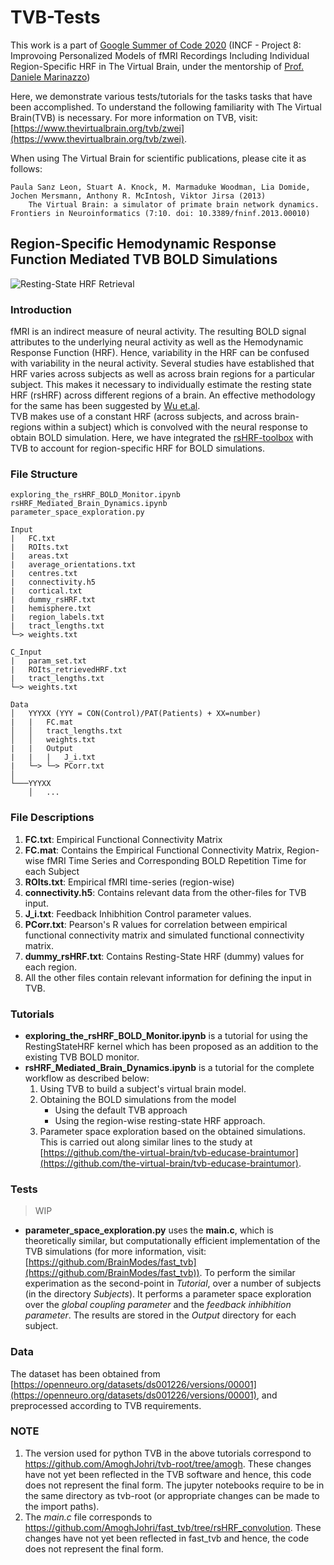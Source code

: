 # TVB-Tests

 This work is a part of [Google Summer of Code 2020](https://www.incf.org/activities/gsoc) (INCF - Project 8: Improvoing Personalized Models of fMRI Recordings Including Individual Region-Specific HRF in The Virtual Brain, under the mentorship of [Prof. Daniele Marinazzo](https://users.ugent.be/~dmarinaz/))

Here, we demonstrate various tests/tutorials for the tasks tasks that have been accomplished. To understand the following familiarity with The Virtual Brain(TVB) is necessary. For more information on TVB, visit: [https://www.thevirtualbrain.org/tvb/zwei](https://www.thevirtualbrain.org/tvb/zwei).

When using The Virtual Brain for scientific publications, please cite it as follows:  
<pre><code>Paula Sanz Leon, Stuart A. Knock, M. Marmaduke Woodman, Lia Domide,
Jochen Mersmann, Anthony R. McIntosh, Viktor Jirsa (2013)
    The Virtual Brain: a simulator of primate brain network dynamics.
Frontiers in Neuroinformatics (7:10. doi: 10.3389/fninf.2013.00010)</code></pre>

## Region-Specific Hemodynamic Response Function Mediated TVB BOLD Simulations

![Resting-State HRF Retrieval](https://raw.githubusercontent.com/compneuro-da/rsHRF/master/docs/BOLD_HRF.png)

### Introduction
fMRI is an indirect measure of neural activity. The resulting BOLD signal attributes to the underlying neural activity as well as the Hemodynamic Response Function (HRF). Hence, variability in the HRF can be confused with variability in the neural activity. Several studies have established that HRF varies across subjects as well as across brain regions for a particular subject. This makes it necessary to individually estimate the resting state HRF (rsHRF) across different regions of a brain. An effective methodology for the same has been suggested by [Wu et.al](10.1016/j.media.2013.01.003 "Link To Paper"). <br>
TVB makes use of a constant HRF (across subjects, and across brain-regions within a subject) which is convolved with the neural response to obtain BOLD simulation. Here, we have integrated the [rsHRF-toolbox](https://www.nitrc.org/projects/rshrf) with TVB to account for region-specific HRF for BOLD simulations.

### File Structure
```
exploring_the_rsHRF_BOLD_Monitor.ipynb
rsHRF_Mediated_Brain_Dynamics.ipynb
parameter_space_exploration.py

Input
|   FC.txt
|   ROIts.txt
|   areas.txt
|   average_orientations.txt
|   centres.txt
|   connectivity.h5
|   cortical.txt
|   dummy_rsHRF.txt
|   hemisphere.txt
|   region_labels.txt
|   tract_lengths.txt
└─> weights.txt

C_Input
|   param_set.txt
|   ROIts_retrievedHRF.txt
|   tract_lengths.txt
└─> weights.txt

Data
│   YYYXX (YYY = CON(Control)/PAT(Patients) + XX=number)
|   |   FC.mat
│   │   tract_lengths.txt
│   │   weights.txt
|   |   Output
|   |   |   J_i.txt
|   └─> └─> PCorr.txt
│   
└───YYYXX 
    │   ...
```

### File Descriptions

1. **FC.txt**: Empirical Functional Connectivity Matrix
2. **FC.mat**: Contains the Empirical Functional Connectivity Matrix, Region-wise fMRI Time Series and Corresponding BOLD Repetition Time for each Subject
3. **ROIts.txt**: Empirical fMRI time-series (region-wise)
4. **connectivity.h5**: Contains relevant data from the other-files for TVB input.
5. **J_i.txt**: Feedback Inhibhition Control parameter values.
6. **PCorr.txt**: Pearson's R values for correlation between empirical functional connectivity matrix and simulated functional connectivity matrix.
7. **dummy_rsHRF.txt**: Contains Resting-State HRF (dummy) values for each region.
8. All the other files contain relevant information for defining the input in TVB.

### Tutorials
* **exploring_the_rsHRF_BOLD_Monitor.ipynb** is a tutorial for using the RestingStateHRF kernel which has been proposed as an addition to the existing TVB BOLD monitor.
* **rsHRF_Mediated_Brain_Dynamics.ipynb** is a tutorial for the complete workflow as described below:
    1. Using TVB to build a subject's virtual brain model.
    2. Obtaining the BOLD simulations from the model
        * Using the default TVB approach
        * Using the region-wise resting-state HRF approach.
    3. Parameter space exploration based on the obtained simulations.
<br> This is carried out along similar lines to the study at [https://github.com/the-virtual-brain/tvb-educase-braintumor](https://github.com/the-virtual-brain/tvb-educase-braintumor).

### Tests
> WIP
* **parameter_space_exploration.py** uses the **main.c**, which is theoretically similar, but computationally efficient implementation of the TVB simulations (for more information, visit: [https://github.com/BrainModes/fast_tvb](https://github.com/BrainModes/fast_tvb)). To perform the similar experimation as the second-point in *Tutorial*, over a number of subjects (in the directory *Subjects*). It performs a parameter space exploration over the *global coupling parameter* and the *feedback inhibhition parameter*. The results are stored in the *Output* directory for each subject.

### Data
The dataset has been obtained from [https://openneuro.org/datasets/ds001226/versions/00001](https://openneuro.org/datasets/ds001226/versions/00001), and preprocessed according to TVB requirements.

### NOTE
1. The version used for python TVB in the above tutorials correspond to https://github.com/AmoghJohri/tvb-root/tree/amogh. These changes have not yet been reflected in the TVB software and hence, this code does not represent the final form. The jupyter notebooks require to be in the same directory as tvb-root (or appropriate changes can be made to the import paths).
2. The *main.c* file corresponds to https://github.com/AmoghJohri/fast_tvb/tree/rsHRF_convolution. These changes have not yet been reflected in fast_tvb and hence, the code does not represent the final form.